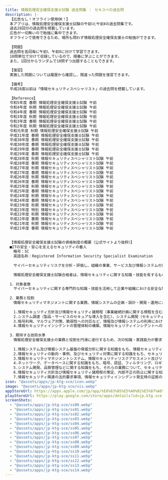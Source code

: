 ```yaml
---
title: 情報処理安全確保支援士試験 過去問集 ｜ セキスペの過去問
description: |-
  【広告なし！オフライン使用OK！】
  本アプリは、情報処理安全確保支援士試験の午前Ⅰと午前Ⅱの過去問集です。
  過去28回分の過去問を搭載しています。
  広告が一切無いので勉強に集中できます。
  オフラインで使用できるため、場所も問わず情報処理安全確保支援士の勉強ができます。
  
  【問題】
  過去問を各回毎に午前Ⅰ、午前Ⅱに分けて学習できます。
  10問単位で分けて収録しているので、順番に学ぶことができます。
  また、1回分からランダムで10問ずつ出題することもできます。
  
  【復習】
  実施した問題については履歴から確認し、間違った問題を復習できます。
  
  【備考】
  平成28度以前は「情報セキュリティスペシャリスト」の過去問を搭載しています。
  
  【Reference】
  令和5年度 春期 情報処理安全確保支援士試験 午前
  令和4年度 秋期 情報処理安全確保支援士試験 午前
  令和4年度 春期 情報処理安全確保支援士試験 午前
  令和3年度 秋期 情報処理安全確保支援士試験 午前
  令和3年度 春期 情報処理安全確保支援士試験 午前
  令和2年度 秋期 情報処理安全確保支援士試験 午前
  令和元年度 秋期 情報処理安全確保支援士試験 午前
  平成31年度 春期 情報処理安全確保支援士試験 午前
  平成30年度 春期 情報処理安全確保支援士試験 午前
  平成30年度 春期 情報処理安全確保支援士試験 午前
  平成29年度 春期 情報処理安全確保支援士試験 午前
  平成29年度 春期 情報処理安全確保支援士試験 午前
  平成28年度 秋期 情報セキュリティスペシャリスト試験 午前
  平成28年度 春期 情報セキュリティスペシャリスト試験 午前
  平成27年度 秋期 情報セキュリティスペシャリスト試験 午前
  平成27年度 春期 情報セキュリティスペシャリスト試験 午前
  平成26年度 秋期 情報セキュリティスペシャリスト試験 午前
  平成26年度 春期 情報セキュリティスペシャリスト試験 午前
  平成25年度 秋期 情報セキュリティスペシャリスト試験 午前
  平成25年度 春期 情報セキュリティスペシャリスト試験 午前
  平成24年度 秋期 情報セキュリティスペシャリスト試験 午前
  平成24年度 春期 情報セキュリティスペシャリスト試験 午前
  平成23年度 秋期 情報セキュリティスペシャリスト試験 午前
  平成23年度 特別 情報セキュリティスペシャリスト試験 午前
  平成22年度 秋期 情報セキュリティスペシャリスト試験 午前
  平成22年度 春期 情報セキュリティスペシャリスト試験 午前
  平成21年度 秋期 情報セキュリティスペシャリスト試験 午前
  平成21年度 春期 情報セキュリティスペシャリスト試験 午前
  
  
  【情報処理安全確保支援士試験の資格制度の概要（公式サイトより抜粋）】
  ■ITの安全・安心を支えるセキュリティの番人
  　略号：SC
  　英語名称：Registered Information Security Specialist Examination
  
  　サイバーセキュリティリスクを分析・評価し、組織の事業、サービス及び情報システムの安全を確保するセキュリティエンジニアや、技術・管理の両面から有効な対策を助言・提案して経営層を支援するセキュリティコンサルタントを目指す方に最適です。
  
  　情報処理安全確保支援士試験合格者は、情報セキュリティに関する知識・技能を有するものとして、経済産業大臣から合格証書が交付されます。 情報処理安全確保支援士試験合格者は、所定の登録手続きを行うことで、国家資格「情報処理安全確保支援士（登録セキスぺ）」の資格保持者となることができます。
  
  1．対象者像
  　サイバーセキュリティに関する専門的な知識・技能を活用して企業や組織における安全な情報システムの企画・設計・開発・運用を支援し、また、サイバーセキュリティ対策の調査・分析・評価を行い、その結果に基づき必要な指導・助言を行う者
  
  2．業務と役割
  　情報セキュリティマネジメントに関する業務、情報システムの企画・設計・開発・運用におけるセキュリティ確保に関する業務、情報及び情報システムの利用におけるセキュリティ対策の適用に関する業務、情報セキュリティインシデント管理に関する業務に従事し、次の役割を主導的に果たすとともに、下位者を指導する。
  
  　1.情報セキュリティ方針及び情報セキュリティ諸規程（事業継続計画に関する規程を含む組織内諸規程）の策定、情報セキュリティリスクアセスメント及びリスク対応などを推進又は支援する。
  　2.システム調達（製品・サービスのセキュアな導入を含む）、システム開発（セキュリティ機能の実装を含む）を、セキュリティの観点から推進又は支援する。
  　3.暗号利用、マルウェア対策、脆弱性への対応など、情報及び情報システムの利用におけるセキュリティ対策の適用を推進又は支援する。
  　4.情報セキュリティインシデントの管理体制の構築、情報セキュリティインシデントへの対応などを推進又は支援する。
  
  3．期待する技術水準
  　情報処理安全確保支援士の業務と役割を円滑に遂行するため、次の知識・実践能力が要求される。
  
  　1.情報システム及び情報システム基盤の脅威分析に関する知識をもち、情報セキュリティ要件を抽出できる。
  　2.情報セキュリティの動向・事例、及びセキュリティ対策に関する知識をもち、セキュリティ対策を対象システムに適用するとともに、その効果を評価できる。
  　3.情報セキュリティマネジメントシステム、情報セキュリティリスクアセスメント及びリスク対応に関する知識をもち、情報セキュリティマネジメントについて指導・助言できる。
  　4.ネットワーク、データベースに関する知識をもち、暗号、認証、フィルタリング、ロギングなどの要素技術を適用できる。
  　5.システム開発、品質管理などに関する知識をもち、それらの業務について、セキュリティの観点から指導・助言できる。
  　6.情報セキュリティ方針及び情報セキュリティ諸規程の策定、内部不正の防止に関する知識をもち、情報セキュリティに関する従業員の教育・訓練などについて指導・助言できる。
  　7.情報セキュリティ関連の法的要求事項、情報セキュリティインシデント発生時の証拠の収集及び分析、情報セキュリティ監査に関する知識をもち、それらに関連する業務を他の専門家と協力しながら遂行できる。
icon: "@assets/apps/jp-ktg-sce/icon.webp"
image: "@assets/apps/jp-ktg-sce/vis.webp"
appStoreUrl: https://apps.apple.com/jp/app/%E6%83%85%E5%A0%B1%E5%87%A6%E7%90%86%E5%AE%89%E5%85%A8%E7%A2%BA%E4%BF%9D%E6%94%AF%E6%8F%B4%E5%A3%AB%E8%A9%A6%E9%A8%93-%E9%81%8E%E5%8E%BB%E5%95%8F%E9%9B%86-%E3%82%BB%E3%82%AD%E3%82%B9%E3%83%9A%E3%81%AE%E9%81%8E%E5%8E%BB%E5%95%8F/id6450543472
playStoreUrl: https://play.google.com/store/apps/details?id=jp.ktg.sce
screenShots:
  - "@assets/apps/jp-ktg-sce/ss00.webp"
  - "@assets/apps/jp-ktg-sce/ss01.webp"
  - "@assets/apps/jp-ktg-sce/ss02.webp"
  - "@assets/apps/jp-ktg-sce/ss03.webp"
  - "@assets/apps/jp-ktg-sce/ss04.webp"
  - "@assets/apps/jp-ktg-sce/ss05.webp"
  - "@assets/apps/jp-ktg-sce/ss06.webp"
  - "@assets/apps/jp-ktg-sce/ss07.webp"
  - "@assets/apps/jp-ktg-sce/ss08.webp"
  - "@assets/apps/jp-ktg-sce/ss09.webp"
  - "@assets/apps/jp-ktg-sce/ss10.webp"
  - "@assets/apps/jp-ktg-sce/ss11.webp"
  - "@assets/apps/jp-ktg-sce/ss12.webp"
  - "@assets/apps/jp-ktg-sce/ss13.webp"
  - "@assets/apps/jp-ktg-sce/ss14.webp"
---
```


